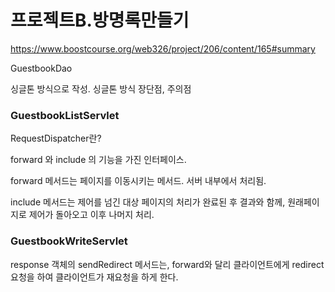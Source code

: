 # 프로젝트B.방명록만들기

https://www.boostcourse.org/web326/project/206/content/165#summary

GuestbookDao

싱글톤 방식으로 작성. 싱글톤 방식 장단점, 주의점

### GuestbookListServlet

RequestDispatcher란?

forward 와 include 의 기능을 가진 인터페이스.

forward 메서드는 페이지를 이동시키는 메서드. 서버 내부에서 처리됨.

include 메서드는 제어를 넘긴 대상 페이지의 처리가 완료된 후 결과와 함께, 원래페이지로 제어가 돌아오고 이후 나머지 처리.

### GuestbookWriteServlet

response 객체의 sendRedirect 메서드는, forward와 달리 클라이언트에게 redirect요청을 하여 클라이언트가 재요청을 하게 한다.

